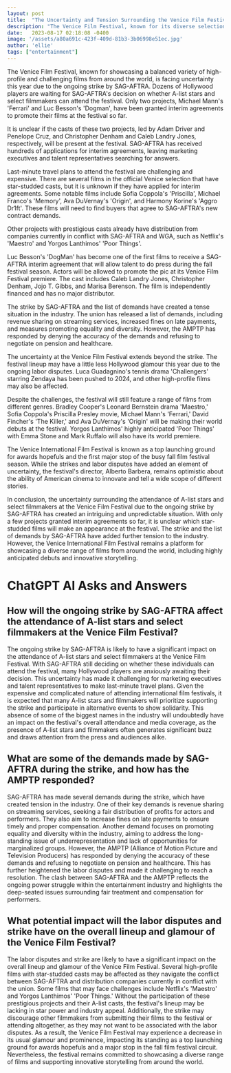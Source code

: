 ```yaml
---
layout: post
title:  "The Uncertainty and Tension Surrounding the Venice Film Festival: A Look at the Impact of the SAG-AFTRA Strike"
description: "The Venice Film Festival, known for its diverse selection of high-profile and challenging films, is facing uncertainty this year due to the ongoing strike by SAG-AFTRA. The strike has raised questions about the attendance of A-list stars and select filmmakers at the festival, leaving marketing executives and talent representatives searching for answers. This article explores the impact of the strike on the festival, the demands of SAG-AFTRA, the response from AMPTP, and the historical significance of the Venice International Film Festival."
date:   2023-08-17 02:18:08 -0400
image: '/assets/a80a691c-423f-409d-81b3-3b06998e51ec.jpg'
author: 'ellie'
tags: ["entertainment"]
---
```


The Venice Film Festival, known for showcasing a balanced variety of high-profile and challenging films from around the world, is facing uncertainty this year due to the ongoing strike by SAG-AFTRA. Dozens of Hollywood players are waiting for SAG-AFTRA's decision on whether A-list stars and select filmmakers can attend the festival. Only two projects, Michael Mann's 'Ferrari' and Luc Besson's 'Dogman', have been granted interim agreements to promote their films at the festival so far.

It is unclear if the casts of these two projects, led by Adam Driver and Penelope Cruz, and Christopher Denham and Caleb Landry Jones, respectively, will be present at the festival. SAG-AFTRA has received hundreds of applications for interim agreements, leaving marketing executives and talent representatives searching for answers.

Last-minute travel plans to attend the festival are challenging and expensive. There are several films in the official Venice selection that have star-studded casts, but it is unknown if they have applied for interim agreements. Some notable films include Sofia Coppola's 'Priscilla', Michael Franco's 'Memory', Ava DuVernay's 'Origin', and Harmony Korine's 'Aggro Dr1ft'. These films will need to find buyers that agree to SAG-AFTRA's new contract demands.

Other projects with prestigious casts already have distribution from companies currently in conflict with SAG-AFTRA and WGA, such as Netflix's 'Maestro' and Yorgos Lanthimos' 'Poor Things'.

Luc Besson's 'DogMan' has become one of the first films to receive a SAG-AFTRA interim agreement that will allow talent to do press during the fall festival season. Actors will be allowed to promote the pic at its Venice Film Festival premiere. The cast includes Caleb Landry Jones, Christopher Denham, Jojo T. Gibbs, and Marisa Berenson. The film is independently financed and has no major distributor.

The strike by SAG-AFTRA and the list of demands have created a tense situation in the industry. The union has released a list of demands, including revenue sharing on streaming services, increased fines on late payments, and measures promoting equality and diversity. However, the AMPTP has responded by denying the accuracy of the demands and refusing to negotiate on pension and healthcare.

The uncertainty at the Venice Film Festival extends beyond the strike. The festival lineup may have a little less Hollywood glamour this year due to the ongoing labor disputes. Luca Guadagnino's tennis drama 'Challengers' starring Zendaya has been pushed to 2024, and other high-profile films may also be affected.

Despite the challenges, the festival will still feature a range of films from different genres. Bradley Cooper's Leonard Bernstein drama 'Maestro,' Sofia Coppola's Priscilla Presley movie, Michael Mann's 'Ferrari,' David Fincher's 'The Killer,' and Ava DuVernay's 'Origin' will be making their world debuts at the festival. Yorgos Lanthimos' highly anticipated 'Poor Things' with Emma Stone and Mark Ruffalo will also have its world premiere.

The Venice International Film Festival is known as a top launching ground for awards hopefuls and the first major stop of the busy fall film festival season. While the strikes and labor disputes have added an element of uncertainty, the festival's director, Alberto Barbera, remains optimistic about the ability of American cinema to innovate and tell a wide scope of different stories.

In conclusion, the uncertainty surrounding the attendance of A-list stars and select filmmakers at the Venice Film Festival due to the ongoing strike by SAG-AFTRA has created an intriguing and unpredictable situation. With only a few projects granted interim agreements so far, it is unclear which star-studded films will make an appearance at the festival. The strike and the list of demands by SAG-AFTRA have added further tension to the industry. However, the Venice International Film Festival remains a platform for showcasing a diverse range of films from around the world, including highly anticipated debuts and innovative storytelling.


# ChatGPT AI Asks and Answers
## How will the ongoing strike by SAG-AFTRA affect the attendance of A-list stars and select filmmakers at the Venice Film Festival?
The ongoing strike by SAG-AFTRA is likely to have a significant impact on the attendance of A-list stars and select filmmakers at the Venice Film Festival. With SAG-AFTRA still deciding on whether these individuals can attend the festival, many Hollywood players are anxiously awaiting their decision. This uncertainty has made it challenging for marketing executives and talent representatives to make last-minute travel plans. Given the expensive and complicated nature of attending international film festivals, it is expected that many A-list stars and filmmakers will prioritize supporting the strike and participate in alternative events to show solidarity. This absence of some of the biggest names in the industry will undoubtedly have an impact on the festival's overall attendance and media coverage, as the presence of A-list stars and filmmakers often generates significant buzz and draws attention from the press and audiences alike.

## What are some of the demands made by SAG-AFTRA during the strike, and how has the AMPTP responded?
SAG-AFTRA has made several demands during the strike, which have created tension in the industry. One of their key demands is revenue sharing on streaming services, seeking a fair distribution of profits for actors and performers. They also aim to increase fines on late payments to ensure timely and proper compensation. Another demand focuses on promoting equality and diversity within the industry, aiming to address the long-standing issue of underrepresentation and lack of opportunities for marginalized groups. However, the AMPTP (Alliance of Motion Picture and Television Producers) has responded by denying the accuracy of these demands and refusing to negotiate on pension and healthcare. This has further heightened the labor disputes and made it challenging to reach a resolution. The clash between SAG-AFTRA and the AMPTP reflects the ongoing power struggle within the entertainment industry and highlights the deep-seated issues surrounding fair treatment and compensation for performers.

## What potential impact will the labor disputes and strike have on the overall lineup and glamour of the Venice Film Festival?
The labor disputes and strike are likely to have a significant impact on the overall lineup and glamour of the Venice Film Festival. Several high-profile films with star-studded casts may be affected as they navigate the conflict between SAG-AFTRA and distribution companies currently in conflict with the union. Some films that may face challenges include Netflix's 'Maestro' and Yorgos Lanthimos' 'Poor Things.' Without the participation of these prestigious projects and their A-list casts, the festival's lineup may be lacking in star power and industry appeal. Additionally, the strike may discourage other filmmakers from submitting their films to the festival or attending altogether, as they may not want to be associated with the labor disputes. As a result, the Venice Film Festival may experience a decrease in its usual glamour and prominence, impacting its standing as a top launching ground for awards hopefuls and a major stop in the fall film festival circuit. Nevertheless, the festival remains committed to showcasing a diverse range of films and supporting innovative storytelling from around the world.

